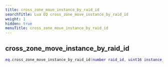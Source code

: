 ```yaml
---
title: cross_zone_move_instance_by_raid_id
searchTitle: Lua EQ cross_zone_move_instance_by_raid_id
weight: 1
hidden: true
menuTitle: cross_zone_move_instance_by_raid_id
---
```

## cross_zone_move_instance_by_raid_id
```lua
eq.cross_zone_move_instance_by_raid_id(number raid_id, uint16 instance_id) -- void
```